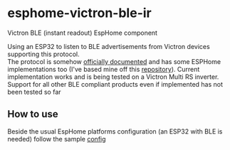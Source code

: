 # esphome-victron-ble-ir
 Victron BLE (instant readout) EspHome component

Using an ESP32 to listen to BLE advertisements from Victron devices supporting this protocol.  
The protocol is somehow [officially documented](https://communityarchive.victronenergy.com/storage/attachments/extra-manufacturer-data-2022-12-14.pdf) and has some ESPHome implementations too (I've based mine off this [repository](https://github.com/Fabian-Schmidt/esphome-victron_ble)). Current implementation works and is being tested on a Victron Multi RS inverter. Support for all other BLE compliant products even if implemented has not been tested so far

## How to use
Beside the usual EspHome platforms configuration (an ESP32 with BLE is needed) follow the sample [config](https://github.com/krahabb/esphome-victron-ble-ir/blob/main/components/m3_victron_ble_ir/m3_victron_ble_ir_example.yaml)
